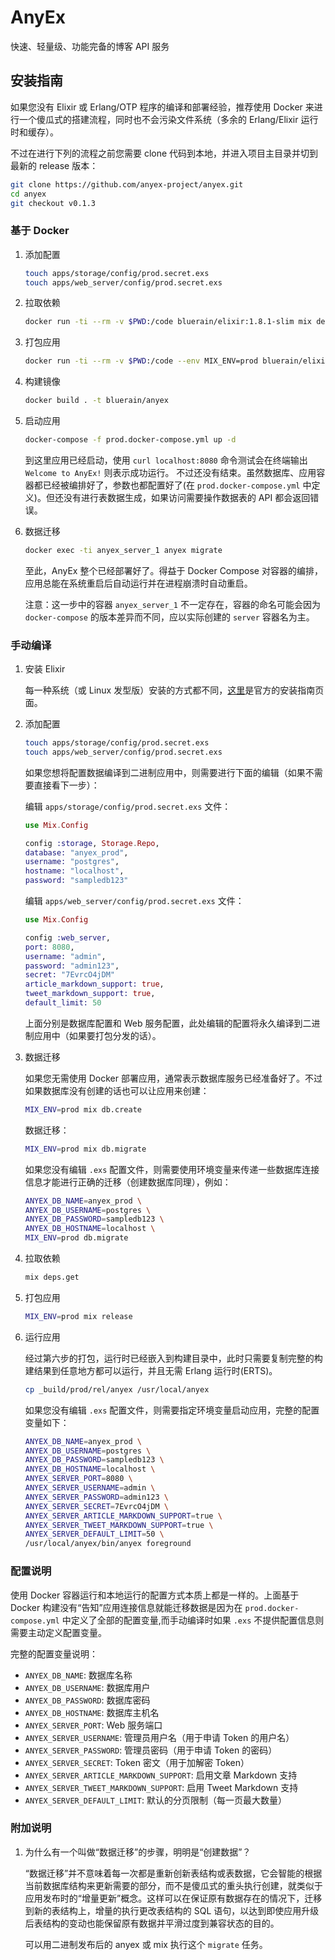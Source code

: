 # AnyEx

快速、轻量级、功能完备的博客 API 服务

## 安装指南

如果您没有 Elixir 或 Erlang/OTP 程序的编译和部署经验，推荐使用 Docker 来进行一个傻瓜式的搭建流程，同时也不会污染文件系统（多余的 Erlang/Elixir 运行时和缓存）。

不过在进行下列的流程之前您需要 clone 代码到本地，并进入项目主目录并切到最新的 release 版本：

```` bash
git clone https://github.com/anyex-project/anyex.git
cd anyex
git checkout v0.1.3
````

### 基于 Docker

1. 添加配置

    ```` bash
    touch apps/storage/config/prod.secret.exs
    touch apps/web_server/config/prod.secret.exs
    ````

1. 拉取依赖

    ```` bash
    docker run -ti --rm -v $PWD:/code bluerain/elixir:1.8.1-slim mix deps.get
    ````

1. 打包应用

    ```` bash
    docker run -ti --rm -v $PWD:/code --env MIX_ENV=prod bluerain/elixir:1.8.1-slim mix release
    ````

1. 构建镜像

    ```` bash
    docker build . -t bluerain/anyex
    ````

1. 启动应用

    ```` bash
    docker-compose -f prod.docker-compose.yml up -d
    ````

    到这里应用已经启动，使用 `curl localhost:8080` 命令测试会在终端输出 `Welcome to AnyEx!`  则表示成功运行。
    不过还没有结束。虽然数据库、应用容器都已经被编排好了，参数也都配置好了(在 `prod.docker-compose.yml` 中定义)。但还没有进行表数据生成，如果访问需要操作数据表的 API 都会返回错误。

1. 数据迁移

    ```` bash
    docker exec -ti anyex_server_1 anyex migrate
    ````

    至此，AnyEx 整个已经部署好了。得益于 Docker Compose 对容器的编排，应用总能在系统重启后自动运行并在进程崩溃时自动重启。

    注意：这一步中的容器 `anyex_server_1` 不一定存在，容器的命名可能会因为 `docker-compose` 的版本差异而不同，应以实际创建的 `server` 容器名为主。

### 手动编译

1. 安装 Elixir

    每一种系统（或 Linux 发型版）安装的方式都不同，[这里](https://elixir-lang.org/install.html)是官方的安装指南页面。

1. 添加配置

    ```` bash
    touch apps/storage/config/prod.secret.exs
    touch apps/web_server/config/prod.secret.exs
    ````

    如果您想将配置数据编译到二进制应用中，则需要进行下面的编辑（如果不需要直接看下一步）：

    编辑 `apps/storage/config/prod.secret.exs` 文件：

    ```` elixir
    use Mix.Config

    config :storage, Storage.Repo,
    database: "anyex_prod",
    username: "postgres",
    hostname: "localhost",
    password: "sampledb123"
    ````

    编辑 `apps/web_server/config/prod.secret.exs` 文件：

    ```` elixir
    use Mix.Config

    config :web_server,
    port: 8080,
    username: "admin",
    password: "admin123",
    secret: "7EvrcO4jDM"
    article_markdown_support: true,
    tweet_markdown_support: true,
    default_limit: 50
    ````

    上面分别是数据库配置和 Web 服务配置，此处编辑的配置将永久编译到二进制应用中（如果要打包分发的话）。

1. 数据迁移

    如果您无需使用 Docker 部署应用，通常表示数据库服务已经准备好了。不过如果数据库没有创建的话也可以让应用来创建：

    ```` bash
    MIX_ENV=prod mix db.create
    ````

    数据迁移：

    ```` bash
    MIX_ENV=prod mix db.migrate
    ````

    如果您没有编辑 `.exs` 配置文件，则需要使用环境变量来传递一些数据库连接信息才能进行正确的迁移（创建数据库同理），例如：

    ```` bash
    ANYEX_DB_NAME=anyex_prod \
    ANYEX_DB_USERNAME=postgres \
    ANYEX_DB_PASSWORD=sampledb123 \
    ANYEX_DB_HOSTNAME=localhost \
    MIX_ENV=prod db.migrate
    ````

1. 拉取依赖

    ```` bash
    mix deps.get
    ````

1. 打包应用

    ```` bash
    MIX_ENV=prod mix release
    ````

1. 运行应用

    经过第六步的打包，运行时已经嵌入到构建目录中，此时只需要复制完整的构建结果到任意地方都可以运行，并且无需 Erlang 运行时(ERTS)。

    ```` bash
    cp _build/prod/rel/anyex /usr/local/anyex
    ````

    如果您没有编辑 `.exs` 配置文件，则需要指定环境变量启动应用，完整的配置变量如下：

    ```` bash
    ANYEX_DB_NAME=anyex_prod \
    ANYEX_DB_USERNAME=postgres \
    ANYEX_DB_PASSWORD=sampledb123 \
    ANYEX_DB_HOSTNAME=localhost \
    ANYEX_SERVER_PORT=8080 \
    ANYEX_SERVER_USERNAME=admin \
    ANYEX_SERVER_PASSWORD=admin123 \
    ANYEX_SERVER_SECRET=7EvrcO4jDM \
    ANYEX_SERVER_ARTICLE_MARKDOWN_SUPPORT=true \
    ANYEX_SERVER_TWEET_MARKDOWN_SUPPORT=true \
    ANYEX_SERVER_DEFAULT_LIMIT=50 \
    /usr/local/anyex/bin/anyex foreground
    ````

### 配置说明

使用 Docker 容器运行和本地运行的配置方式本质上都是一样的。上面基于 Docker 构建没有“告知”应用连接信息就能迁移数据是因为在 `prod.docker-compose.yml` 中定义了全部的配置变量,而手动编译时如果 `.exs` 不提供配置信息则需要主动定义配置变量。

完整的配置变量说明：

* `ANYEX_DB_NAME`: 数据库名称
* `ANYEX_DB_USERNAME`: 数据库用户
* `ANYEX_DB_PASSWORD`: 数据库密码
* `ANYEX_DB_HOSTNAME`: 数据库主机名
* `ANYEX_SERVER_PORT`: Web 服务端口
* `ANYEX_SERVER_USERNAME`: 管理员用户名（用于申请 Token 的用户名）
* `ANYEX_SERVER_PASSWORD`: 管理员密码（用于申请 Token 的密码）
* `ANYEX_SERVER_SECRET`: Token 密文（用于加解密 Token）
* `ANYEX_SERVER_ARTICLE_MARKDOWN_SUPPORT`: 启用文章 Markdown 支持
* `ANYEX_SERVER_TWEET_MARKDOWN_SUPPORT`: 启用 Tweet Markdown 支持
* `ANYEX_SERVER_DEFAULT_LIMIT`: 默认的分页限制（每一页最大数量）

### 附加说明

1. 为什么有一个叫做“数据迁移”的步骤，明明是“创建数据”？

    “数据迁移”并不意味着每一次都是重新创新表结构或表数据，它会智能的根据当前数据库结构来更新需要的部分，而不是傻瓜式的重头执行创建，就类似于应用发布时的“增量更新”概念。这样可以在保证原有数据存在的情况下，迁移到新的表结构上，增量的执行更改表结构的 SQL 语句，以达到即使应用升级后表结构的变动也能保留原有数据并平滑过度到兼容状态的目的。

    可以用二进制发布后的 anyex 或 mix 执行这个 `migrate` 任务。
